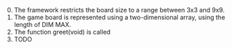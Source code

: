 0. The framework restricts the board size to a range between 3x3 and 9x9.
1. The game board is represented using a two-dimensional array, using the length of DIM MAX.
2. The function greet(void) is called
3. TODO
